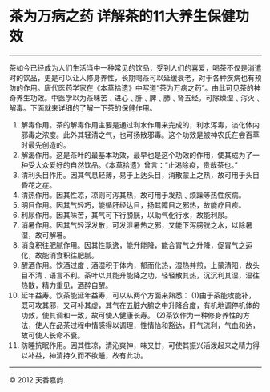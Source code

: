 # 茶为万病之药 详解茶的11大养生保健功效

---

茶如今已经成为人们生活当中一种常见的饮品，受到人们的喜爱，喝茶不仅是消遣时的饮品，更是可以让人修身养性，长期喝茶可以延缓衰老，对于各种疾病也有预防的作用。唐代医药学家在《本草拾遗》中写道“茶为万病之药”。由此可见茶的神奇养生功效。中医学以为茶味苦﹑进心﹑肝﹑脾﹑肺﹑肾五经。可除燥湿﹑泻火﹑解毒。下面就来详细的了解一下茶的保健作用。

1. 解毒作用。茶的解毒作用主要是通过利水作用来完成的，利水泻毒，淡化体内邪毒之浓度。此外其轻清之气，也可扬散邪毒。这个功效是被神农氏在尝百草时最先创造的。
2. 解渴作用。这是茶叶的最基本功效，最早也是这个功效的作用，使其成为了一种受大众爱好的自然饮品。《本草拾遗》曾言：“止渴除疫，贵哉茶也。”
3. 清利头目作用。因其气息轻薄，易于上达头目，消散蒙上之热，故可用于头目昏花之症。
4. 清热作用。因其性凉，凉则可泻其热，故可用于发热﹑烦躁等热性疾病。
5. 明目作用。因其气轻巧，能循肝经达目，扬其障目之邪热，故能疗目疾。
6. 利尿作用。因其味苦，其气可下行膀胱，以助气化行水，故能利尿。
7. 消暑作用。因其气轻浮发散，可发泄暑热之邪，又能下泻膀胱之水，以除暑湿，故可解暑。
8. 消食积往肥腻作用。因其性飘逸，能升能降，能合胃气之升降，促胃气之运化，故能消食积往肥腻。
9. 醒酒作用。饮酒过度﹑酒湿积于体内，郁而化热，湿热并煎，上蒙清阳，故头目不清﹑语言不利。茶叶以其能升能降之功，轻轻散其热，沉沉利其湿，湿往热散，精力重见，酒醉自醒。
10. 延年益寿。饮茶能延年益寿，可以从两个方面来熟悉：
(1)由于茶能攻能补，既可攻其邪，又可补其虚，其气在五脏六腑之中升降合度，有机地调停机体的功效，使其调和一致，故可使人健康长寿。
(2)茶饮作为一种修身养性的方法，使人在品茶过程中情感得以调理，性情怡和豁达，肝气流利，气血和达，故可使人长命不衰。
11. 防睡抗眠作用。因其性凉，清沁爽神，味又甘，可使其振兴活泼起来之精力得以补益，神清持久而不欲睡，故有此功。

---
© 2012 天香嘉韵.